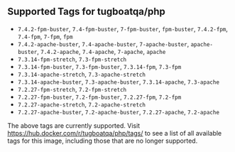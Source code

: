 ## Supported Tags for tugboatqa/php

* `7.4.2-fpm-buster`, `7.4-fpm-buster`, `7-fpm-buster`, `fpm-buster`, `7.4.2-fpm`, `7.4-fpm`, `7-fpm`, `fpm`
* `7.4.2-apache-buster`, `7.4-apache-buster`, `7-apache-buster`, `apache-buster`, `7.4.2-apache`, `7.4-apache`, `7-apache`, `apache`
* `7.3.14-fpm-stretch`, `7.3-fpm-stretch`
* `7.3.14-fpm-buster`, `7.3-fpm-buster`, `7.3.14-fpm`, `7.3-fpm`
* `7.3.14-apache-stretch`, `7.3-apache-stretch`
* `7.3.14-apache-buster`, `7.3-apache-buster`, `7.3.14-apache`, `7.3-apache`
* `7.2.27-fpm-stretch`, `7.2-fpm-stretch`
* `7.2.27-fpm-buster`, `7.2-fpm-buster`, `7.2.27-fpm`, `7.2-fpm`
* `7.2.27-apache-stretch`, `7.2-apache-stretch`
* `7.2.27-apache-buster`, `7.2-apache-buster`, `7.2.27-apache`, `7.2-apache`

The above tags are currently supported. Visit https://hub.docker.com/r/tugboatqa/php/tags/ to see a list of all available tags for this image, including those that are no longer supported.
